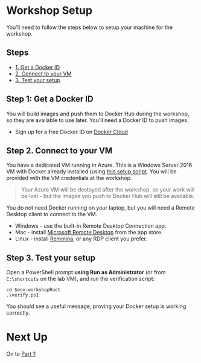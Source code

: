 # Workshop Setup

You'll need to follow the steps below to setup your machine for the workshop.

## Steps

* [1. Get a Docker ID](#1)
* [2. Connect to your VM](#2)
* [3. Test your setup](#3)

## <a name="1"></a>Step 1: Get a Docker ID

You will build images and push them to Docker Hub during the workshop, so they are available to use later. You'll need a Docker ID to push images.

- Sign up for a free Docker ID on [Docker Cloud](https://cloud.docker.com/)

## <a name="2"></a>Step 2. Connect to your VM

You have a dedicated VM running in Azure. This is a Windows Server 2016 VM with Docker already installed (using [this setup script](setup.ps1). You will be provided with the VM credentials at the workshop.

> Your Azure VM will be destoyed after the workshop, so your work will be lost - but the images you push to Docker Hub will still be available.

You do not need Docker running on your laptop, but you will need a Remote Desktop client to connect to the VM.

- Windows - use the built-in Remote Desktop Connection app.
- Mac - install [Microsoft Remote Desktop](https://itunes.apple.com/us/app/microsoft-remote-desktop/id715768417?mt=12) from the app store.
- Linux - install [Remmina](http://www.remmina.org/wp/), or any RDP client you prefer.

## <a name="3"></a>Step 3. Test your setup

Open a PowerShell prompt **using Run as Administrator** (or from `C:\shortcuts` on the lab VM), and run the verification script:

```
cd $env:workshopRoot
.\verify.ps1
```

You should see a useful message, proving your Docker setup is working correctly.

# Next Up

On to [Part 1](part-1.md)!
